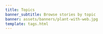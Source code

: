 ```yaml
---
title: Topics
banner_subtitle: Browse stories by topic
banner: assets/banners/plant-with-web.jpg
template: tags.html
---
```

